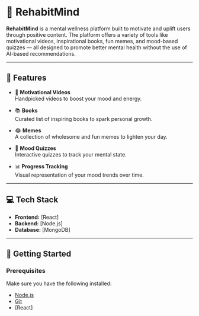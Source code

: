 # 🧠 RehabitMind

**RehabitMind** is a mental wellness platform built to motivate and uplift users through positive content. The platform offers a variety of tools like motivational videos, inspirational books, fun memes, and mood-based quizzes — all designed to promote better mental health without the use of AI-based recommendations.

---

## 🌟 Features

- 🎥 **Motivational Videos**  
  Handpicked videos to boost your mood and energy.

- 📚 **Books**  
  Curated list of inspiring books to spark personal growth.

- 😂 **Memes**  
  A collection of wholesome and fun memes to lighten your day.

- 🧠 **Mood Quizzes**  
  Interactive quizzes to track your mental state.

- 📊 **Progress Tracking**  
  Visual representation of your mood trends over time.

---

## 💻 Tech Stack

- **Frontend:** [React]  
- **Backend:** [Node.js]  
- **Database:** [MongoDB]

---

## 🚀 Getting Started

### Prerequisites

Make sure you have the following installed:
- [Node.js](https://nodejs.org/)
- [Git](https://git-scm.com/)
- [React]
